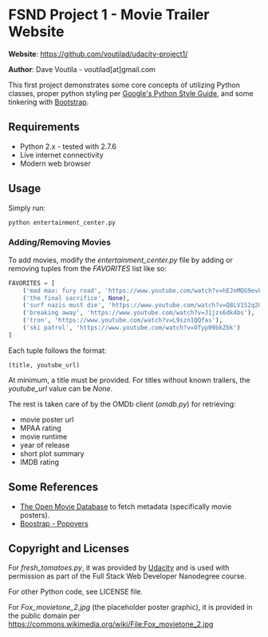 # FSND Project 1 - Movie Trailer Website

**Website**: https://github.com/voutilad/udacity-project1/

**Author**: Dave Voutila - voutilad\[at\]gmail.com

This first project demonstrates some core concepts of utilizing Python classes, proper python styling per [Google's Python Style Guide](https://google-styleguide.googlecode.com/svn/trunk/pyguide.html?showone=Naming#Comments), and some tinkering with [Bootstrap](http://getbootstrap.com).

## Requirements
* Python 2.x - tested with 2.7.6
* Live internet connectivity
* Modern web browser

## Usage
Simply run:
````
python entertainment_center.py
````

### Adding/Removing Movies
To add movies, modify the _entertainment_center.py_  file by adding or removing tuples from the _FAVORITES_ list like so:

`````python
FAVORITES = [
    ('mad max: fury road', 'https://www.youtube.com/watch?v=hEJnMQG9ev8'),
    ('the final sacrifice', None),
    ('surf nazis must die', 'https://www.youtube.com/watch?v=Q8LV1S2q2GA'),
    ('breaking away', 'https://www.youtube.com/watch?v=J1jzs6dk4bs'),
    ('tron', 'https://www.youtube.com/watch?v=L9szn1QQfas'),
    ('ski patrol', 'https://www.youtube.com/watch?v=OTyp09bkZbk')
]
`````

Each tuple follows the format:
`````
(title, youtube_url)
`````
At minimum, a title must be provided. For titles without known trailers, the _youtube_url_ value can be _None_.

The rest is taken care of by the OMDb client (_omdb.py_) for retrieving:
* movie poster url
* MPAA rating
* movie runtime
* year of release
* short plot summary
* IMDB rating

## Some References

- [The Open Movie Database](http://www.omdbapi.com) to fetch metadata (specifically movie posters).
- [Boostrap - Popovers](http://getbootstrap.com/javascript/#popovers)

## Copyright and Licenses

For _fresh_tomatoes.py_, it was provided by [Udacity](http://www.udacity.com) and is used with permission as part of the Full Stack Web Developer Nanodegree course.

For other Python code, see LICENSE file.

For _Fox_movietone_2.jpg_ (the placeholder poster graphic), it is provided in the public domain per https://commons.wikimedia.org/wiki/File:Fox_movietone_2.jpg
